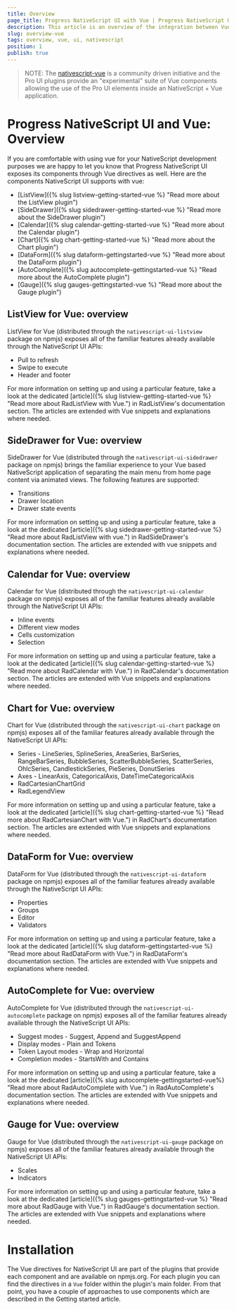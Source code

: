 ```yaml
---
title: Overview
page_title: Progress NativeScript UI with Vue | Progress NativeScript UI Documentation
description: This article is an overview of the integration between Vue and Progress NativeScript UI.
slug: overview-vue
tags: overview, vue, ui, nativescript
position: 1
publish: true
---
```


> NOTE: The [nativescript-vue](https://nativescript-vue.org/) is a community driven initiative and the Pro UI plugins provide an "experimental" suite of Vue components allowing the use of the Pro UI elements inside an NativeScript + Vue application.

# Progress NativeScript UI and Vue: Overview
If you are comfortable with using vue for your NativeScript development purposes we are happy to let you know that Progress NativeScript UI exposes its components through Vue directives as well. Here are the components NativeScript UI supports with vue:

- [ListView]({% slug listview-getting-started-vue %} "Read more about the ListView plugin")
- [SideDrawer]({% slug sidedrawer-getting-started-vue %} "Read more about the SideDrawer plugin")
- [Calendar]({% slug calendar-getting-started-vue %} "Read more about the Calendar plugin")
- [Chart]({% slug chart-getting-started-vue %} "Read more about the Chart plugin")
- [DataForm]({% slug dataform-gettingstarted-vue %} "Read more about the DataForm plugin")
- [AutoComplete]({% slug autocomplete-gettingstarted-vue %} "Read more about the AutoComplete plugin")
- [Gauge]({% slug gauges-gettingstarted-vue %} "Read more about the Gauge plugin")

## ListView for Vue: overview
ListView for Vue (distributed through the `nativescript-ui-listview` package on npmjs) exposes all of the familiar features already available through the NativeScript UI APIs:

- Pull to refresh
- Swipe to execute
- Header and footer

For more information on setting up and using a particular feature, take a look at the dedicated [article]({% slug listview-getting-started-vue %} "Read more about RadListView with Vue.") in RadListView's documentation section. The articles are extended with Vue snippets and explanations where needed.

## SideDrawer for Vue: overview
SideDrawer for Vue (distributed through the `nativescript-ui-sidedrawer` package on npmjs) brings the familiar experience to your Vue based NativeScript application of separating the main menu from home page content via animated views. The following features are supported:

- Transitions
- Drawer location
- Drawer state events

For more information on setting up and using a particular feature, take a look at the dedicated [article]({% slug sidedrawer-getting-started-vue %} "Read more about RadListView with vue.") in RadSideDrawer's documentation section. The articles are extended with vue snippets and explanations where needed.

## Calendar for Vue: overview
Calendar for Vue (distributed through the `nativescript-ui-calendar` package on npmjs) exposes all of the familiar features already available through the NativeScript UI APIs:

- Inline events
- Different view modes
- Cells customization
- Selection

For more information on setting up and using a particular feature, take a look at the dedicated [article]({% slug calendar-getting-started-vue %} "Read more about RadCalendar with Vue.") in RadCalendar's documentation section. The articles are extended with Vue snippets and explanations where needed.

## Chart for Vue: overview
Chart for Vue (distributed through the `nativescript-ui-chart` package on npmjs) exposes all of the familiar features already available through the NativeScript UI APIs:

- Series - LineSeries, SplineSeries, AreaSeries, BarSeries, RangeBarSeries, BubbleSeries, ScatterBubbleSeries, ScatterSeries, OhlcSeries, CandlestickSeries, PieSeries, DonutSeries
- Axes - LinearAxis, CategoricalAxis, DateTimeCategoricalAxis
- RadCartesianChartGrid
- RadLegendView

For more information on setting up and using a particular feature, take a look at the dedicated [article]({% slug chart-getting-started-vue %} "Read more about RadCartesianChart with Vue.") in RadChart's documentation section. The articles are extended with Vue snippets and explanations where needed.

## DataForm for Vue: overview
DataForm for Vue (distributed through the `nativescript-ui-dataform` package on npmjs) exposes all of the familiar features already available through the NativeScript UI APIs:

- Properties
- Groups
- Editor
- Validators

For more information on setting up and using a particular feature, take a look at the dedicated [article]({% slug dataform-gettingstarted-vue %} "Read more about RadDataForm with Vue.") in RadDataForm's documentation section. The articles are extended with Vue snippets and explanations where needed.

## AutoComplete for Vue: overview
AutoComplete for Vue (distributed through the `nativescript-ui-autocomplete` package on npmjs) exposes all of the familiar features already available through the NativeScript UI APIs:

- Suggest modes - Suggest, Append and SuggestAppend
- Display modes - Plain and Tokens
- Token Layout modes - Wrap and Horizontal
- Completion modes - StartsWith and Contains

For more information on setting up and using a particular feature, take a look at the dedicated [article]({% slug autocomplete-gettingstarted-vue%} "Read more about RadAutoComplete with Vue.") in RadAutoComplete's documentation section. The articles are extended with Vue snippets and explanations where needed.

## Gauge for Vue: overview
Gauge for Vue (distributed through the `nativescript-ui-gauge` package on npmjs) exposes all of the familiar features already available through the NativeScript UI APIs:

- Scales
- Indicators

For more information on setting up and using a particular feature, take a look at the dedicated [article]({% slug gauges-gettingstarted-vue %} "Read more about RadGauge with Vue.") in RadGauge's documentation section. The articles are extended with Vue snippets and explanations where needed.

# Installation
The Vue directives for NativeScript UI are part of the plugins that provide each component and are available on npmjs.org. For each plugin you can find the directives in a `Vue` folder within the plugin's main folder. From that point, you have a couple of approaches to use components which are described in the Getting started article.
